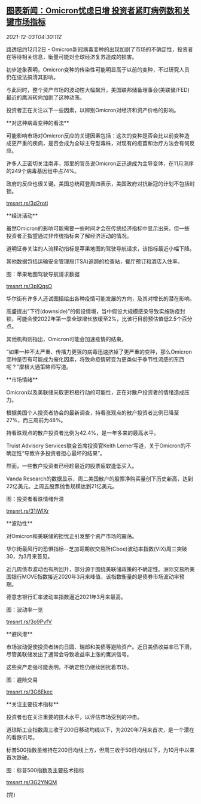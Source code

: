 <!--1638507663000-->
[图表新闻：Omicron忧虑日增 投资者紧盯病例数和关键市场指标](https://cn.reuters.com/article/graphic-omicron-markets-investor-focus-1-idCNKBS2II09J)
------

<div><i>2021-12-03T04:30:11Z</i></div><p>路透纽约12月2日 - Omicron新冠病毒变种的出现加剧了市场的不确定性，投资者在等待相关信息，衡量可能对全球经济复苏造成的损害。</p><p>初步迹象表明，Omicron变种的传染性可能明显高于以前的变种，不过研究人员仍在设法搞清其影响。</p><p>与此同时，整个资产市场的波动性大幅飙升，美国联邦储备理事会(美联储/FED)最近的鹰派转向加剧了这种动荡。</p><p>投资者正在关注以下一些因素，以辨别Omicron对经济和资产价格的影响。</p><p>**对这种病毒变种的看法**</p><p>可能影响市场对Omicron反应的关键因素包括：这次的变种是否会比以前变种造成更严重的疾病，是否会成为全球主导型毒株，对现有的疫苗和治疗方法会有何反应。</p><p>许多人正密切关注南非，那里的官员说Omicron正迅速成为主导变体，在11月测序的249个病毒基因组中占74%。</p><p>政府的反应也很关键。美国总统拜登周四表示，美国政府对抗新冠的计划不包括封锁。</p><p><a href="https://tmsnrt.rs/3d2roti">tmsnrt.rs/3d2roti</a></p><p>**经济活动**</p><p>虽然Omicron的影响可能需要一些时间才会在传统经济指标中显示出来，但一些投资者正指望通过非传统指标来了解经济活动的情况。</p><p>道明证券关注的人流移动指标是苹果地图的驾驶导航请求，该指标最近小幅下降。</p><p>其他数据包括运输安全管理局(TSA)追踪的检查站，餐厅预订和酒店入住率。</p><p>图：苹果地图驾驶导航请求数据</p><p><a href="https://tmsnrt.rs/3plQqsO">tmsnrt.rs/3plQqsO</a></p><p>华尔街有许多人还试图描绘出各种疫情可能发展的方向，及其对增长的潜在影响。</p><p>高盛提出“下行(downside)”的假设情境，当中假设大规模感染导致实施防疫封锁，可能会使2022年第一季全球增长放缓至2%，比该行目前预估值低2.5个百分点。</p><p>其他机构则指出，Omicron可能会加速疫情的结束。</p><p>“如果一种不太严重、传播力更强的病毒迅速挤掉了更严重的变种，那么Omicron变种是否有可能成为催化因素，将致命疫情转变为更类似于季节性流感的东西呢？”摩根大通策略师写道。</p><p>**市场情绪**</p><p>Omicron以及美联储采取更积极行动的可能性，正在对散户投资者的情绪造成压力。</p><p>根据美国个人投资者协会的最新调查，持看涨观点的散户投资者比例已降至27%，而三周前为48%。</p><p>持看跌观点的散户投资者比例为42.4%，是一年多来的最高水平。</p><p>Truist Advisory Services联合首席投资官Keith Lerner写道，关于Omicron的不确定性“导致许多投资者担心最坏的结果”。</p><p>然而，一些散户投资者已经趁最近的股票疲软逢低买入。</p><p>Vanda Research的数据显示，周二美国散户的股票净购买量创下历史新高，达到22亿美元。上周五股票抛售规模达到21亿美元。</p><p>图：投资者看跌情绪升温</p><p><a href="https://tmsnrt.rs/31iWlXr">tmsnrt.rs/31iWlXr</a></p><p>**波动性**</p><p>对Omicron和美联储的担忧正引发整个资产市场的震荡。</p><p>华尔街最风行的恐惧指标--芝加哥期权交易所(Cboe)波动率指数(VIX)周三突破30，为3月来首见。</p><p>近几周债市波动也有所回升，部分源于围绕美联储政策的不确定性。洲际交易所美国银行MOVE指数接近2020年3月来峰值，该指数衡量的是债券市场波动率预期。</p><p>德意志银行汇率波动率指数逼近2021年3月来最高。</p><p>图：波动率一览</p><p><a href="https://tmsnrt.rs/3o9PvfV">tmsnrt.rs/3o9PvfV</a></p><p>**避风港**</p><p>市场波动促使投资者转向日圆、瑞郎和美债等避险资产。近日美债收益率已下滑，尽管美联储发出了通常会导致收益率上涨的鹰派信号。</p><p>这些资产走强可能表明，不确定性仍继续困扰着市场。</p><p>图：避险交易</p><p><a href="https://tmsnrt.rs/3G6Ekec">tmsnrt.rs/3G6Ekec</a></p><p>**关注主要技术指标**</p><p>投资者也在关注重要的技术水平，以评估市场受到的冲击。</p><p>道琼斯工业指数周三收于200日移动均线以下，为2020年7月来首次，是一个潜在的看跌讯号。</p><p>标普500指数虽维持在200日均线上方，但周三收于50日均线以下，为10月中以来首次跌破。</p><p>图：标普500指数及主要技术指标</p><p><a href="https://tmsnrt.rs/3G2YNQM">tmsnrt.rs/3G2YNQM</a></p><p>(完)</p>
